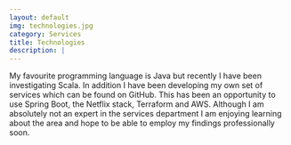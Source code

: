 ```yaml
---
layout: default
img: technologies.jpg
category: Services
title: Technologies
description: |
---
```

My favourite programming language is Java but recently I have been investigating Scala. 
In addition I have been developing my own set of services which can be found on GitHub.
This has been an opportunity to use Spring Boot, the Netflix stack, Terraform and AWS. 
Although I am absolutely not an expert in the services department I am enjoying learning 
about the area and hope to be able to employ my findings professionally soon.
